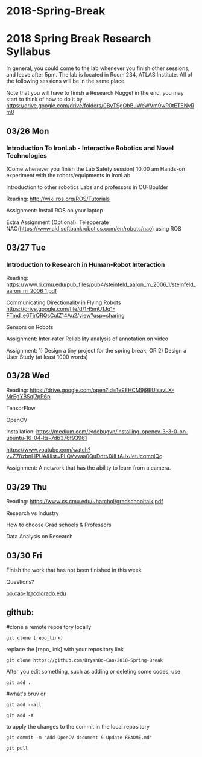 # 2018-Spring-Break

# 2018 Spring Break Research Syllabus

In general, you could come to the lab whenever you finish other sessions, and leave after 5pm. The lab is located in Room 234, ATLAS Institute. All of the following sessions will be in the same place.

Note that you will have to finish a Research Nugget in the end, you may start to think of how to do it by
https://drive.google.com/drive/folders/0ByTSgObBuWeWVm9wR0tETENyRm8

## 03/26 Mon
### Introduction To IronLab - Interactive Robotics and Novel Technologies
(Come whenever you finish the Lab Safety session)
10:00 am
Hands-on experiment with the robots/equipments in IronLab

Introduction to other robotics Labs and professors in CU-Boulder

Reading: http://wiki.ros.org/ROS/Tutorials

Assignment: Install ROS on your laptop

Extra Assignment (Optional): Teleoperate NAO(https://www.ald.softbankrobotics.com/en/robots/nao)  using ROS

## 03/27 Tue
### Introduction to Research in Human-Robot Interaction
Reading: https://www.ri.cmu.edu/pub_files/pub4/steinfeld_aaron_m_2006_1/steinfeld_aaron_m_2006_1.pdf

Communicating Directionality in Flying Robots https://drive.google.com/file/d/1H5mU1Jq1-FTmd_e6TjrQRQsCulZ14Au2/view?usp=sharing

Sensors on Robots

Assignment: Inter-rater Reliability analysis of annotation on video

Assignment: 1) Design a tiny project for the spring break; OR 2) Design a User Study (at least 1000 words)

## 03/28 Wed
Reading: https://drive.google.com/open?id=1e9EHCM9j9EUlsavLX-MrEgYBSql7pP6p

TensorFlow

OpenCV

Installation: https://medium.com/@debugvn/installing-opencv-3-3-0-on-ubuntu-16-04-lts-7db376f93961

https://www.youtube.com/watch?v=Z78zbnLlPUA&list=PLQVvvaa0QuDdttJXlLtAJxJetJcqmqlQq

Assignment: A network that has the ability to learn from a camera.

## 03/29 Thu
Reading: https://www.cs.cmu.edu/~harchol/gradschooltalk.pdf

Research vs Industry

How to choose Grad schools & Professors

Data Analysis on Research

## 03/30 Fri
Finish the work that has not been finished in this week

Questions?

bo.cao-1@colorado.edu




## github:
#clone a remote repository locally
```
git clone [repo_link]
```
replace the [repo_link] with your repository link
```
git clone https://github.com/BryanBo-Cao/2018-Spring-Break
```
After you edit something, such as adding or deleting some codes,
use
```
git add .
```
#what's bruv
or
```
git add --all
```
```
git add -A
```
to apply the changes to the commit in the local repository
```
git commit -m "Add OpenCV document & Update README.md"
```
```
git pull
```
